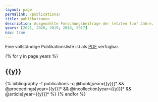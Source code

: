 ```yaml
---
layout: page
permalink: /publications/
title: publikationen
description: Ausgewählte Forschungsbeiträge der letzten fünf Jahre. 
years: [2021, 2020, 2019, 2018, 2017]
nav: true
---
```

Eine vollständige Publikationsliste ist als <a href="{{ site.baseurl }}/assets/pdf/publication_list.pdf" target="_blank">PDF</a> verfügbar.

<div class="publications">

{% for y in page.years %}
  <h2 class="year">{{y}}</h2>
  {% bibliography -f publications -q @book[year={{y}}]* && @proceedings[year={{y}}]*  && @incollection[year={{y}}]*  && @article[year={{y}}]* %}
{% endfor %}

</div>
